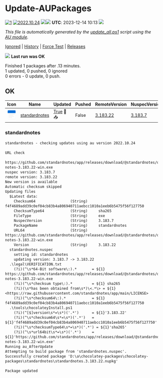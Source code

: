 # Update-AUPackages
[![1](https://img.shields.io/badge/AU%20packages-1-red.svg)](#ok)
[![2022.10.24](https://img.shields.io/badge/AU-2022.10.24-blue.svg)](https://www.powershellgallery.com/packages/AU)
[![](http://transparent-favicon.info/favicon.ico)](#)[![](http://transparent-favicon.info/favicon.ico)](#)
**UTC**: 2023-12-14 10:13 [![](http://transparent-favicon.info/favicon.ico)](#) [](https://github.com/)

_This file is automatically generated by the [update_all.ps1](https://github.com/majkinetor/au-packages-template/blob/master/update_all.ps1) script using the [AU module](https://github.com/majkinetor/au)._

[Ignored](#ignored) | [History](#update-history) | [Force Test](https://gist.github.com/) | [Releases](https://github.com//tags)

<img src='https://cdn.jsdelivr.net/gh/majkinetor/au@master/AU/Plugins/Report/r_ok.png' width='24'> **Last run was OK**

Finished 1 packages after .13 minutes.  
1 updated, 0 pushed, 0 ignored  
0 errors - 0 update, 0 push.  


## OK


|Icon|Name|Updated|Pushed|RemoteVersion|NuspecVersion|
|---|---|---|---|---|---|
|<img src="https://raw.githubusercontent.com/standardnotes/app/main/packages/desktop/build/icon/Icon-512x512.png" width="32" height="32"/>|[standardnotes](https://chocolatey.org/packages/standardnotes/3.183.22)|[True](#standardnotes) &#x1F538; &#x1F4E5;|False|[3.183.22](https://standardnotes.com)|[3.183.7](https://github.com/USERNAME/REPOSITORY-NAME/tree/master/automatic/standardnotes)|


### standardnotes



```
standardnotes - checking updates using au version 2022.10.24

URL check
  https://github.com/standardnotes/app/releases/download/@standardnotes/desktop@3.183.22/standard-notes-3.183.22-win.exe
nuspec version: 3.183.7
remote version: 3.183.22
New version is available
Automatic checksum skipped
Updating files
  $Latest data:
    Checksum64                (String)     f4f4689add39c0ef04cb83b4a806940711aebcc1010a1eeb6b5475f56f127750
    ChecksumType64            (String)     sha265
    FileType                  (String)     exe
    NuspecVersion             (String)     3.183.7
    PackageName               (String)     standardnotes
    URL64                     (String)     https://github.com/standardnotes/app/releases/download/@standardnotes/desktop@3.183.22/standard-notes-3.183.22-win.exe
    Version                   (String)     3.183.22
  standardnotes.nuspec
    setting id: standardnotes
    updating version: 3.183.7 -> 3.183.22
  .\legal\VERIFICATION.txt
    (?i)(^\s*64-Bit software\:).*       = ${1} https://github.com/standardnotes/app/releases/download/@standardnotes/desktop@3.183.22/standard-notes-3.183.22-win.exe
    (?i)(^\s*checksum type\:).*         = ${1} sha265
    (?i)(\s*has been obtained from\s*)\<.*\> = ${1}<https://raw.githubusercontent.com/standardnotes/app/main/LICENSE>
    (?i)(^\s*checksum64\:).*            = ${1} f4f4689add39c0ef04cb83b4a806940711aebcc1010a1eeb6b5475f56f127750
  .\tools\chocolateyInstall.ps1
    (?i)(^[$]version\s*=\s*)('.*')      = ${1}'3.183.22'
    (?i)(^\s*checksum64\s*=\s*)('.*')   = ${1}'f4f4689add39c0ef04cb83b4a806940711aebcc1010a1eeb6b5475f56f127750'
    (?i)(^\s*checksumType64\s*=\s*)('.*') = ${1}'sha265'
    (?i)(^\s*url64bit\s*=\s*)('.*')     = ${1}'https://github.com/standardnotes/app/releases/download/@standardnotes/desktop@3.183.22/standard-notes-3.183.22-win.exe'
Running au_AfterUpdate
Attempting to build package from 'standardnotes.nuspec'.
Successfully created package 'D:\a\chocolatey-packages\chocolatey-packages\standardnotes\standardnotes.3.183.22.nupkg'

Package updated
```

